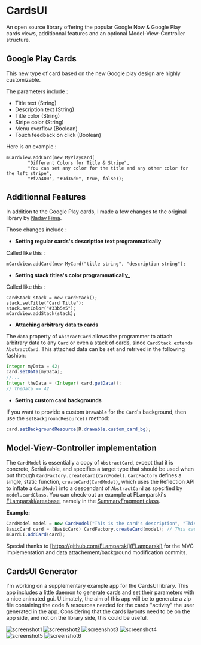 CardsUI
===================
An open source library offering the popular Google Now & Google Play cards views, additionnal features and an optional Model-View-Controller structure.

## Google Play Cards
This new type of card based on the new Google play design are highly customizable.

The parameters include :

* Title text (String)
* Description text (String)
* Title color (String)
* Stripe color (String)
* Menu overflow (Boolean)
* Touch feedback on click (Boolean)

Here is an example : 

    mCardView.addCard(new MyPlayCard(
            "Different Colors for Title & Stripe", 
            "You can set any color for the title and any other color for the left stripe", 
            "#f2a400", "#9d36d0", true, false));
            
            
## Additionnal Features
In addition to the Google Play cards, I made a few changes to the original library by [Nadav Fima](https://github.com/nadavfima/cardsui-for-android).

Those changes include :


* **Setting regular cards's description text programmatically**

Called like this :

    mCardView.addCard(new MyCard("title string", "description string");
    
    
* **Setting stack titles's color programmatically_**

Called like this :

    CardStack stack = new CardStack();
    stack.setTitle("Card Title");
    stack.setColor("#33b5e5");
    mCardView.addStack(stack);
    
    
* **Attaching arbitrary data to cards**

The `data` property of `AbstractCard` allows the programmer to attach arbitrary data to any `Card` or even a stack of cards, since `CardStack extends AbstractCard`.
This attached data can be set and retrived in the following fashion:

```java
Integer myData = 42;
card.setData(myData);
//...
Integer theData = (Integer) card.getData();
// theData == 42
```

* **Setting custom card backgrounds**

If you want to provide a custom `Drawable` for the `Card`'s background, then use the `setBackgroundResource()` method:
```java
card.setBackgroundResource(R.drawable.custom_card_bg);
```


## Model-View-Controller implementation
The `CardModel` is essentially a copy of `AbstractCard`, except that it is concrete, Serializable, and specifies a target type that should be used when put through `CardFactory.createCard(CardModel)`.
`CardFactory` defines a single, static function, `createCard(CardModel)`, which uses the Reflection API to inflate a `CardModel` into a descendant of `AbstractCard` as specified by `model.cardClass`.
You can check-out an example at FLamparski's [FLamparski/areabase](Areabase), namely in the [SummaryFragment class](https://github.com/FLamparski/areabase/blob/master/Areabase/src/lamparski/areabase/SummaryFragment.java).

**Example:**

```java
CardModel model = new CardModel("This is the card's description", "This is the card's title", BasicCard.class);
BasicCard card = (BasicCard) CardFactory.createCard(model); // This cast is safe
mCardUI.addCard(card);
```

Special thanks to [https://github.com/FLamparski](FLamparski) for the MVC implementation and data attachement/background modification commits.
    
    
## CardsUI Generator
I'm working on a supplementary example app for the CardsUI library. This app includes a little daemon to generate cards and set their parameters with a nice animated gui.
Ultimately, the aim of this app will be to generate a zip file containing the code & resources needed for the cards "activity" the user generated in the app.
Considering that the cards layouts need to be on the app side, and not on the library side, this could be useful.

![screenshot1](http://imageshack.us/a/img837/1365/cardsgen1.png) ![screenshot2](http://imageshack.us/a/img708/8929/cardsgen2.png) ![screenshot3](http://imageshack.us/a/img90/7456/cardsgen3.png) ![screenshot4](http://imageshack.us/a/img109/9287/cardsgen4.png) ![screenshot5](http://imageshack.us/a/img209/8982/cardsgen5.png) ![screenshot6](http://imageshack.us/a/img515/4987/cardsgen6.png)

